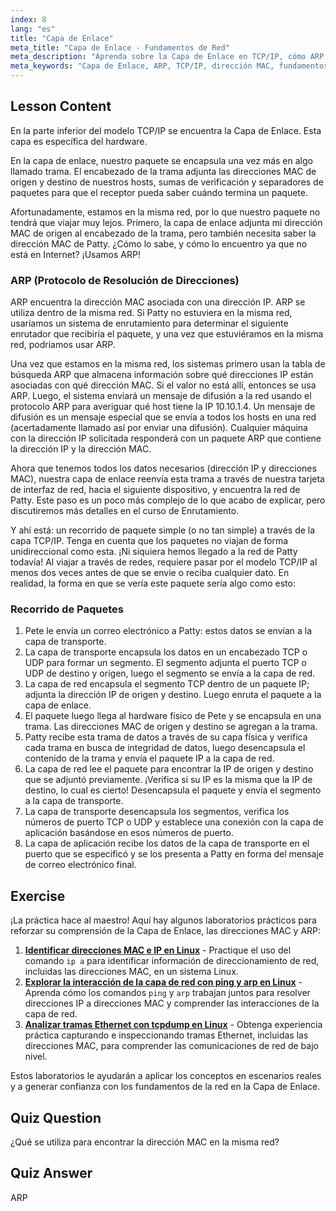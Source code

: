 ```yaml
---
index: 8
lang: "es"
title: "Capa de Enlace"
meta_title: "Capa de Enlace - Fundamentos de Red"
meta_description: "Aprenda sobre la Capa de Enlace en TCP/IP, cómo ARP resuelve las direcciones MAC y el recorrido de paquetes. Comprenda los fundamentos de la red con este tutorial de redes de Linux."
meta_keywords: "Capa de Enlace, ARP, TCP/IP, dirección MAC, fundamentos de red, redes Linux, principiante, tutorial"
---
```


## Lesson Content

En la parte inferior del modelo TCP/IP se encuentra la Capa de Enlace. Esta capa es específica del hardware.

En la capa de enlace, nuestro paquete se encapsula una vez más en algo llamado trama. El encabezado de la trama adjunta las direcciones MAC de origen y destino de nuestros hosts, sumas de verificación y separadores de paquetes para que el receptor pueda saber cuándo termina un paquete.

Afortunadamente, estamos en la misma red, por lo que nuestro paquete no tendrá que viajar muy lejos. Primero, la capa de enlace adjunta mi dirección MAC de origen al encabezado de la trama, pero también necesita saber la dirección MAC de Patty. ¿Cómo lo sabe, y cómo lo encuentro ya que no está en Internet? ¡Usamos ARP!

### ARP (Protocolo de Resolución de Direcciones)

ARP encuentra la dirección MAC asociada con una dirección IP. ARP se utiliza dentro de la misma red. Si Patty no estuviera en la misma red, usaríamos un sistema de enrutamiento para determinar el siguiente enrutador que recibiría el paquete, y una vez que estuviéramos en la misma red, podríamos usar ARP.

Una vez que estamos en la misma red, los sistemas primero usan la tabla de búsqueda ARP que almacena información sobre qué direcciones IP están asociadas con qué dirección MAC. Si el valor no está allí, entonces se usa ARP. Luego, el sistema enviará un mensaje de difusión a la red usando el protocolo ARP para averiguar qué host tiene la IP 10.10.1.4. Un mensaje de difusión es un mensaje especial que se envía a todos los hosts en una red (acertadamente llamado así por enviar una difusión). Cualquier máquina con la dirección IP solicitada responderá con un paquete ARP que contiene la dirección IP y la dirección MAC.

Ahora que tenemos todos los datos necesarios (dirección IP y direcciones MAC), nuestra capa de enlace reenvía esta trama a través de nuestra tarjeta de interfaz de red, hacia el siguiente dispositivo, y encuentra la red de Patty. Este paso es un poco más complejo de lo que acabo de explicar, pero discutiremos más detalles en el curso de Enrutamiento.

Y ahí está: un recorrido de paquete simple (o no tan simple) a través de la capa TCP/IP. Tenga en cuenta que los paquetes no viajan de forma unidireccional como esta. ¡Ni siquiera hemos llegado a la red de Patty todavía! Al viajar a través de redes, requiere pasar por el modelo TCP/IP al menos dos veces antes de que se envíe o reciba cualquier dato. En realidad, la forma en que se vería este paquete sería algo como esto:

### Recorrido de Paquetes

1. Pete le envía un correo electrónico a Patty: estos datos se envían a la capa de transporte.
2. La capa de transporte encapsula los datos en un encabezado TCP o UDP para formar un segmento. El segmento adjunta el puerto TCP o UDP de destino y origen, luego el segmento se envía a la capa de red.
3. La capa de red encapsula el segmento TCP dentro de un paquete IP; adjunta la dirección IP de origen y destino. Luego enruta el paquete a la capa de enlace.
4. El paquete luego llega al hardware físico de Pete y se encapsula en una trama. Las direcciones MAC de origen y destino se agregan a la trama.
5. Patty recibe esta trama de datos a través de su capa física y verifica cada trama en busca de integridad de datos, luego desencapsula el contenido de la trama y envía el paquete IP a la capa de red.
6. La capa de red lee el paquete para encontrar la IP de origen y destino que se adjuntó previamente. ¡Verifica si su IP es la misma que la IP de destino, lo cual es cierto! Desencapsula el paquete y envía el segmento a la capa de transporte.
7. La capa de transporte desencapsula los segmentos, verifica los números de puerto TCP o UDP y establece una conexión con la capa de aplicación basándose en esos números de puerto.
8. La capa de aplicación recibe los datos de la capa de transporte en el puerto que se especificó y se los presenta a Patty en forma del mensaje de correo electrónico final.

## Exercise

¡La práctica hace al maestro! Aquí hay algunos laboratorios prácticos para reforzar su comprensión de la Capa de Enlace, las direcciones MAC y ARP:

1. **[Identificar direcciones MAC e IP en Linux](https://labex.io/es/labs/linux-identify-mac-and-ip-addresses-in-linux-592731)** - Practique el uso del comando `ip a` para identificar información de direccionamiento de red, incluidas las direcciones MAC, en un sistema Linux.
2. **[Explorar la interacción de la capa de red con ping y arp en Linux](https://labex.io/es/labs/linux-explore-network-layer-interaction-with-ping-and-arp-in-linux-592746)** - Aprenda cómo los comandos `ping` y `arp` trabajan juntos para resolver direcciones IP a direcciones MAC y comprender las interacciones de la capa de red.
3. **[Analizar tramas Ethernet con tcpdump en Linux](https://labex.io/es/labs/linux-analyze-ethernet-frames-with-tcpdump-in-linux-592765)** - Obtenga experiencia práctica capturando e inspeccionando tramas Ethernet, incluidas las direcciones MAC, para comprender las comunicaciones de red de bajo nivel.

Estos laboratorios le ayudarán a aplicar los conceptos en escenarios reales y a generar confianza con los fundamentos de la red en la Capa de Enlace.

## Quiz Question

¿Qué se utiliza para encontrar la dirección MAC en la misma red?

## Quiz Answer

ARP
